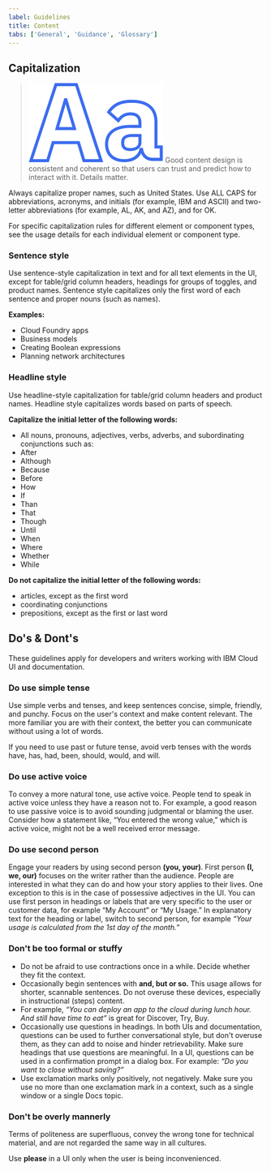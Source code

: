 ```yaml
---
label: Guidelines
title: Content
tabs: ['General', 'Guidance', 'Glossary']
---
```


## Capitalization

> ![capitalization](images/Aa.svg)
> Good content design is consistent and coherent so that users can trust and predict how to interact with it. Details matter.

Always capitalize proper names, such as United States. Use ALL CAPS for abbreviations, acronyms, and initials (for example, IBM and ASCII) and two-letter abbreviations (for example, AL, AK, and AZ), and for OK.

For specific capitalization rules for different element or component types, see the usage details for each individual element or component type.

### Sentence style

Use sentence-style capitalization in text and for all text elements in the UI, except for table/grid column headers, headings for groups of toggles, and product names. Sentence style capitalizes only the first word of each sentence and proper nouns
(such as names).

**Examples:**

- Cloud Foundry apps
- Business models
- Creating Boolean expressions
- Planning network architectures

### Headline style

Use headline-style capitalization for table/grid column headers and product names. Headline style capitalizes words based on parts of speech.

**Capitalize the initial letter of the following words:**

- All nouns, pronouns, adjectives, verbs, adverbs, and subordinating conjunctions such as:
- After
- Although
- Because
- Before
- How
- If
- Than
- That
- Though
- Until
- When
- Where
- Whether
- While

**Do not capitalize the initial letter of the following words:**

- articles, except as the first word
- coordinating conjunctions
- prepositions, except as the first or last word

## Do's & Dont's

These guidelines apply for developers and writers working with IBM Cloud UI and documentation.

### Do use simple tense

Use simple verbs and tenses, and keep sentences concise, simple, friendly, and punchy. Focus on the user's context and make content relevant. The more familiar you are with their context, the better you can communicate without using a lot of words.

If you need to use past or future tense, avoid verb tenses with the words have, has, had, been, should, would, and will.

<do-dont-group>
    <example correct=true title="Future Tense" text='"The API returns a promise."'></example>
    <example title='Future Tense' description="lorem ipsum dolor site amet consecutor something or other" text='"The API will return a promise."'></example>
</do-dont-group>
<do-dont-group>
    <example correct=true title="Past Tense" text='"The limit was exceeded."'></example>
    <example text='"The limit has been exceeded."'></example>
</do-dont-group>

### Do use active voice

To convey a more natural tone, use active voice. People tend to speak in active voice unless they have a reason not to. For example, a good reason to use passive voice is to avoid sounding judgmental or blaming the user. Consider how a statement like, “You entered the wrong value,” which is active voice, might not be a well received error message.

<do-dont-group>
    <example correct=true title="Active Voice" text='"In the Limits window, specify the minimum and maximum values."'></example>
    <example title='Passive Voice' text='"The Limits window is used to specify the minimum and maximum values."'></example>
</do-dont-group>

### Do use second person

Engage your readers by using second person **(you, your)**. First person **(I, we, our)** focuses on the writer rather than the audience. People are interested in what they can do and how your story applies to their lives.
One exception to this is in the case of possessive adjectives in the UI. You can use first person in headings or labels that are very specific to the user or customer data, for example “My Account” or “My Usage.” In explanatory text for the heading or label, switch to second person, for example _“Your usage is calculated from the 1st day of the month.”_

### Don't be too formal or stuffy

- Do not be afraid to use contractions once in a while. Decide whether they fit the context.
- Occasionally begin sentences with **and, but or so.** This usage allows for shorter, scannable sentences. Do not overuse these devices, especially in instructional (steps) content.
- For example, _“You can deploy an app to the cloud during lunch hour. And still have time to eat”_ is great for Discover, Try, Buy.
- Occasionally use questions in headings. In both UIs and documentation, questions can be used to further conversational style, but don't overuse them, as they can add to noise and hinder retrievability. Make sure headings that use questions are meaningful. In a UI, questions can be used in a confirmation prompt in a dialog box. For example: _“Do you want to close without saving?”_
- Use exclamation marks only positively, not negatively. Make sure you use no more than one exclamation mark in a context, such as a single window or a single Docs topic.

<do-dont-group>
    <example correct=true title="Exclamation Points" text='"Your IBM Bluemix account is ready!"'></example>
    <example title='Exclamation Points' text='"You have reached your usage limit!"'></example>
</do-dont-group>

### Don't be overly mannerly

Terms of politeness are superfluous, convey the wrong tone for technical material, and are not regarded the same way in all cultures.

<example correct=true title="Using Please" text='"Indexing might take a few minutes. Please wait."'></example>

Use **please** in a UI only when the user is being inconvenienced.

<do-dont-group>
    <example correct=true title="Ability" text='"You can use the command line interface to update your app."'></example>
    <example title='Ability' text='"You may use the command line interface to update your app."'></example>
</do-dont-group>
<do-dont-group>
    <example correct=true title="Possibility" text='"You might need more advanced features when you are integrating with another app."'></example>
    <example title='Possibility' text='"You may need more advanced features when you are integrating with another app."'></example>
</do-dont-group>
